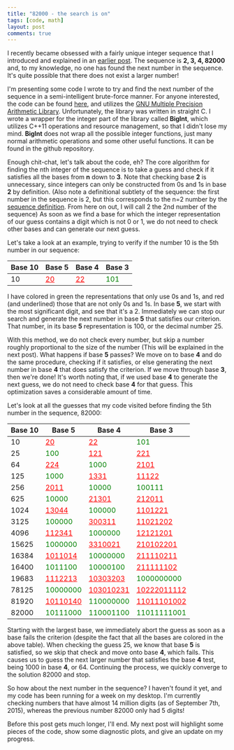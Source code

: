 ```yaml
---
title: "82000 - the search is on"
tags: [code, math]
layout: post
comments: true
---
```


I recently became obsessed with a fairly unique integer sequence that I
introduced and explained in an [earlier post](82000).
The sequence is **2, 3, 4, 82000** and, to my knowledge, no one has found
the next number in the sequence.
It's quite possible that there does not exist a larger number!

I'm presenting some code I wrote to try and find the next number of the
sequence in a semi-intelligent brute-force manner.
For anyone interested, the code can be found
[here](https://github.com/abohn/82000), and utilizes the
[GNU Multiple Precision Arithmetic Library](https://gmplib.org/).
Unfortunately, the library was written in straight C.
I wrote a wrapper for the integer part of the library called **BigInt**,
which utilizes C++11 operations and resource management, so that I didn't
lose my mind.
**BigInt** does not wrap all the possible integer functions, just many
normal arithmetic operations and some other useful functions.
It can be found in the github repository.

Enough chit-chat, let's talk about the code, eh?
The core algorithm for finding the nth integer of the sequence is to
take a guess and check if it satisfies all the bases from **n** down to **3**.
Note that checking base **2** is unnecessary, since integers can only be
constructed from 0s and 1s in base **2** by definition.
(Also note a definitional subtlety of the sequence:
the first number in the sequence is
2, but this corresponds to the n=2 number by the
[sequence definition](https://oeis.org/A258107).
From here on out, I will call 2 the 2nd number of the sequence)
As soon as we find a base for which the integer representation of our guess
contains a digit which is not 0 or 1, we do not need to check other bases and
can generate our next guess.

Let's take a look at an example, trying to verify if the number 10 is the
5th number in our sequence:

|  Base 10 | Base 5 | Base 4 | Base 3 |
|  ------ | ------ | ------ | ------ |
|  10 | <span style="color: red; text-decoration: underline">20</span> | <span style="color: red; text-decoration: underline">22</span> | <span style="color: green">101</span> |

I have colored in green the representations that only use 0s and 1s, and red
(and underlined)
those that are not only 0s and 1s.
In base **5**, we start with the most significant digit, and see that it's
a 2.
Immediately we can stop our search and generate the next number in base **5**
that satisfies our criterion.
That number, in its base **5** representation is 100, or the decimal number 25.

With this method, we do not check every number, but skip a number roughly
proportional to the size of the number (This will be explained in the next
post).
What happens if base **5** passes?
We move on to base **4** and do the same procedure, checking if it satisfies,
or else generating the next number in base **4** that does satisfy the
criterion.
If we move through base **3**, then we're done!
It's worth noting that, if we used base **4** to generate the next guess,
we do not need to check base **4** for that guess.
This optimization saves a considerable amount of time.

Let's look at all the guesses that my code visited before finding the 5th
number in the sequence, 82000:

|  Base 10 | Base 5 | Base 4 | Base 3 |
|  ------ | ------ | ------ | ------ |
|  10 | <span style="color: red; text-decoration: underline">20</span> | <span style="color: red; text-decoration: underline">22</span> | <span style="color: green">101</span> |
|  25 | <span style="color: green">100</span> | <span style="color: red; text-decoration: underline">121</span> | <span style="color: red; text-decoration: underline">221</span> |
|  64 | <span style="color: red; text-decoration: underline">224</span> | <span style="color: green">1000</span> | <span style="color: red; text-decoration: underline">2101</span> |
|  125 | <span style="color: green">1000</span> | <span style="color: red; text-decoration: underline">1331</span> | <span style="color: red; text-decoration: underline">11122</span> |
|  256 | <span style="color: red; text-decoration: underline">2011</span> | <span style="color: green">10000</span> | <span style="color: green">100111</span> |
|  625 | <span style="color: green">10000</span> | <span style="color: red; text-decoration: underline">21301</span> | <span style="color: red; text-decoration: underline">212011</span> |
|  1024 | <span style="color: red; text-decoration: underline">13044</span> | <span style="color: green">100000</span> | <span style="color: red; text-decoration: underline">1101221</span> |
|  3125 | <span style="color: green">100000</span> | <span style="color: red; text-decoration: underline">300311</span> | <span style="color: red; text-decoration: underline">11021202</span> |
|  4096 | <span style="color: red; text-decoration: underline">112341</span> | <span style="color: green">1000000</span> | <span style="color: red; text-decoration: underline">12121201</span> |
|  15625 | <span style="color: green">1000000</span> | <span style="color: red; text-decoration: underline">3310021</span> | <span style="color: red; text-decoration: underline">210102201</span> |
|  16384 | <span style="color: red; text-decoration: underline">1011014</span> | <span style="color: green">10000000</span> | <span style="color: red; text-decoration: underline">211110211</span> |
|  16400 | <span style="color: green">1011100</span> | <span style="color: green">10000100</span> | <span style="color: red; text-decoration: underline">211111102</span> |
|  19683 | <span style="color: red; text-decoration: underline">1112213</span> | <span style="color: red; text-decoration: underline">10303203</span> | <span style="color: green">1000000000</span> |
|  78125 | <span style="color: green">10000000</span> | <span style="color: red; text-decoration: underline">103010231</span> | <span style="color: red; text-decoration: underline">10222011112</span> |
|  81920 | <span style="color: red; text-decoration: underline">10110140</span> | <span style="color: green">110000000</span> | <span style="color: red; text-decoration: underline">11011101002</span> |
|  82000 | <span style="color: green">10111000</span> | <span style="color: green">110001100</span> | <span style="color: green">11011111001</span> |

Starting with the largest base, we immediately abort the guess as soon as
a base fails the criterion (despite the fact that all the bases are colored
in the above table).
When checking the guess 25, we know that base **5** is satisfied, so we
skip that check and move onto base **4**, which fails.
This causes us to guess the next larger number that satisfies the base **4**
test, being 1000 in base **4**, or 64.
Continuing the process, we quickly converge to the solution 82000 and stop.

So how about the next number in the sequence?
I haven't found it yet, and my code has been running for a week on my
desktop.
I'm currently checking numbers that have almost 14 million digits
(as of September 7th, 2015), whereas
the previous number 82000 only had 5 digits!

Before this post gets much longer, I'll end.
My next post will highlight some pieces of the code, show
some diagnostic plots, and give an update on my progress.

